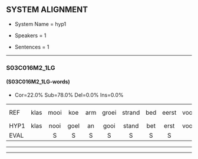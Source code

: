 
## SYSTEM ALIGNMENT

- System Name = hyp1

- Speakers = 1

- Sentences = 1

---

### S03C016M2_1LG

#### (S03C016M2_1LG-words)

- Cor=22.0%	Sub=78.0%	Del=0.0%	Ins=0.0%

|  |  |  |  |  |  |  |  |  |  |  |  |  |  |  |  |  |  |  |  |  |  |  |  |  |  |  |  |  |  |  |  |  |  |  |  |  |  |  |  |  |  |
|:--- |:---:|:---:|:---:|:---:|:---:|:---:|:---:|:---:|:---:|:---:|:---:|:---:|:---:|:---:|:---:|:---:|:---:|:---:|:---:|:---:|:---:|:---:|:---:|:---:|:---:|:---:|:---:|:---:|:---:|:---:|:---:|:---:|:---:|:---:|:---:|:---:|:---:|:---:|:---:|:---:|:---:|
| REF | klas | mooi | koe | arm | groei | strand | bed | eerst | voor | draai | sjaal | herfst | duur | straat | leeuw | clown | hoek | krant | hout | vriend | gauw | *(schip) | chips | groen | feest | reis | jas | huis | paard | vijf | muts | nieuw | kind | bang | oog | zacht | schoen | plas | neus | knoop | plank |
| HYP1 | klas | nooi | goel | an | gooi | stand | bet | erst | voor | draai | schaal | erst | geur | straat | leeuw | claen | ook | kent | glt | vriemd | gel | skip | kipt | goon | vijfst | res | jas | gas | pt | vef | mut | neo | ind | bank | oh | zegt | schoon | plas | neus | knop | plank |
| EVAL |  | S | S | S | S | S | S | S |  |  | S | S | S |  |  | S | S | S | S | S | S | S | S | S | S | S |  | S | S | S | S | S | S | S | S | S | S |  |  | S |  |
---

---
